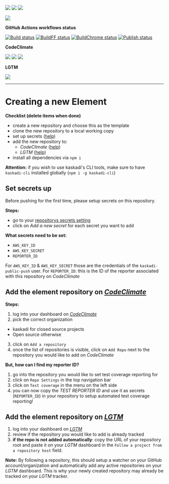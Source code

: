 ![](https://img.shields.io/github/package-json/v/kaskadi/kaskadi-icon)
![](https://img.shields.io/badge/code--style-standard-blue)
![](https://img.shields.io/github/license/kaskadi/kaskadi-icon?color=blue)

[![](https://img.shields.io/badge/live-example-orange)](https://cdn.klimapartner.net/modules/%40kaskadi/kaskadi-icon/example/index.html)

**GitHub Actions workflows status**

[![Build status](https://img.shields.io/github/workflow/status/kaskadi/kaskadi-icon/build?label=build&logo=mocha)](https://github.com/kaskadi/kaskadi-icon/actions?query=workflow%3Abuild)
[![BuildFF status](https://img.shields.io/github/workflow/status/kaskadi/kaskadi-icon/build-on-firefox?label=firefox&logo=Mozilla%20Firefox&logoColor=white)](https://github.com/kaskadi/kaskadi-icon/actions?query=workflow%3Abuild)
[![BuildChrome status](https://img.shields.io/github/workflow/status/kaskadi/kaskadi-icon/build-on-chrome?label=chrome&logo=Google%20Chrome&logoColor=white)](https://github.com/kaskadi/kaskadi-icon/actions?query=workflow%3Abuild)
[![Publish status](https://img.shields.io/github/workflow/status/kaskadi/kaskadi-icon/publish?label=publish&logo=Amazon%20AWS)](https://github.com/kaskadi/kaskadi-icon/actions?query=workflow%3Abuild)

**CodeClimate**

[![](https://img.shields.io/codeclimate/maintainability/kaskadi/kaskadi-icon?label=maintainability&logo=Code%20Climate)](https://codeclimate.com/github/kaskadi/kaskadi-icon)
[![](https://img.shields.io/codeclimate/tech-debt/kaskadi/kaskadi-icon?label=technical%20debt&logo=Code%20Climate)](https://codeclimate.com/github/kaskadi/kaskadi-icon)
[![](https://img.shields.io/codeclimate/coverage/kaskadi/kaskadi-icon?label=test%20coverage&logo=Code%20Climate)](https://codeclimate.com/github/kaskadi/kaskadi-icon)

**LGTM**

[![](https://img.shields.io/lgtm/grade/javascript/github/kaskadi/kaskadi-icon?label=code%20quality&logo=lgtm)](https://lgtm.com/projects/g/kaskadi/kaskadi-icon/?mode=list)


****



# Creating a new Element

**Checklist (delete items when done)**
- create a new repository and choose this as the template
- clone the new repository to a local working copy
- set up secrets ([help](#Set-secrets-up))
- add the new repository to:
  - _CodeClimate_ ([help](#Add-the-element-repository-on-CodeClimate))
  - _LGTM_ ([help](#Add-the-element-repository-on-LGTM))
- install all dependencies via `npm i`

**Attention:** if you wish to use kaskadi's CLI tools, make sure to have `kaskadi-cli` installed globally (`npm i -g kaskadi-cli`)

## Set secrets up

Before pushing for the first time, please setup secrets on this repository.

**Steps:**
- go to your [repositorys secrets setting](../../settings/secrets)
- click on _Add a new secret_ for each secret you want to add

**What secrets need to be set:**
- `AWS_KEY_ID`
- `AWS_KEY_SECRET`
- `REPORTER_ID`

For `AWS_KEY_ID` & `AWS_KEY_SECRET` those are the credentials of the `kaskadi-public-push` user.
For `REPORTER_ID`: this is the ID of the reporter associated with this repository on _CodeClimate_

## Add the element repository on [_CodeClimate_](https://codeclimate.com)

**Steps:**
1. log into your dashboard on [_CodeClimate_](https://codeclimate.com/dashboard)
2. pick the correct organization
  - kaskadi for closed source projects
  - Open source otherwise
3. click on `Add a repository`
4. once the list of repositories is visible, click on `Add Repo` next to the repository you would like to add on _CodeClimate_

**But, how can I find my reporter ID?**

1. go into the repository you would like to set test coverage reporting for
2. click on `Repo Settings` in the top navigation bar
3. click on `Test coverage` in the menu on the left side
4. you can now copy the _TEST REPORTER ID_ and use it as secrets (`REPORTER_ID`) in your repository to setup automated test coverage reporting!

## Add the element repository on [_LGTM_](https://lgtm.com)

1. log into your dashboard on [_LGTM_](https://lgtm.com/dashboard)
2. review if the repository you would like to add is already tracked
3. **if the repo is not added automatically**: copy the URL of your repository root and paste it on your _LGTM_ dashboard in the `Follow a project from a repository host` field.

**Note:** By following a repository, this should setup a watcher on your GitHub account/organization and automatically add any active repositories on your _LGTM_ dashboard. This is why your newly created repository may already be tracked on your _LGTM_ tracker.
